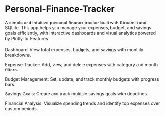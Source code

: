 # Personal-Finance-Tracker
A simple and intuitive personal finance tracker built with Streamlit and SQLite. This app helps you manage your expenses, budget, and savings goals efficiently, with interactive dashboards and visual analytics powered by Plotly.
📊 Features

Dashboard: View total expenses, budgets, and savings with monthly breakdowns.

Expense Tracker: Add, view, and delete expenses with category and month filters.

Budget Management: Set, update, and track monthly budgets with progress bars.

Savings Goals: Create and track multiple savings goals with deadlines.

Financial Analysis: Visualize spending trends and identify top expenses over custom periods.
